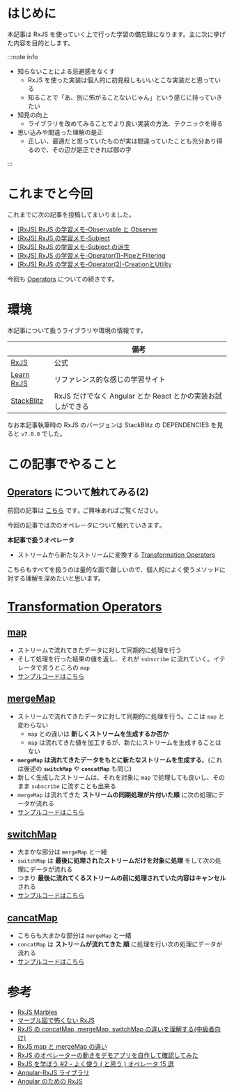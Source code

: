 # はじめに

本記事は RxJS を使っていく上で行った学習の備忘録になります。主に次に挙げた内容を目的とします。

:::note info

- 知らないことによる忌避感をなくす
  - RxJS を使った実装は個人的に初見殺しもいいとこな実装だと思っている
  - 知ることで「あ、別に怖がることないじゃん」という感じに持っていきたい
- 知見の向上
  - ライブラリを改めてみることでより良い実装の方法、テクニックを得る
- 思い込みや間違った理解の是正
  - 正しい、最適だと思っていたものが実は間違っていたことも充分あり得るので、その辺が是正できれば御の字

:::

# これまでと今回

これまでに次の記事を投稿してまいりました。

- [[RxJS] RxJS の学習メモ-Observable と Observer](https://qiita.com/ksh-fthr/items/2933492929bbeccece50)
- [[RxJS] RxJS の学習メモ-Subject](https://qiita.com/ksh-fthr/items/54b19b4160505e2fddd9)
- [[RxJS] RxJS の学習メモ-Subject の派生](https://qiita.com/ksh-fthr/items/6c6cb89acce6fe756c60)
- [[RxJS] RxJS の学習メモ-Operator(1)-PipeとFiltering](https://qiita.com/ksh-fthr/items/0f34da2cc38311ecf9c6)
- [[RxJS] RxJS の学習メモ-Operator(2)-CreationとUtility](https://qiita.com/ksh-fthr/items/3f5ecb5bf47ad0216101)

今回も [Operators](https://rxjs.dev/guide/operators) についての続きです。

# 環境

本記事について扱うライブラリや環境の情報です。

|                                        | 備考                                                        |
| -------------------------------------- | ----------------------------------------------------------- |
| [RxJS](https://rxjs.dev/)              | 公式                                                        |
| [Learn RxJS](https://www.learnrxjs.io/) | リファレンス的な感じの学習サイト                        |
| [StackBlitz](https://stackblitz.com/)  | RxJS だけでなく Angular とか React とかの実装お試しができる |

なお本記事執筆時の RxJS のバージョンは StackBlitz の DEPENDENCIES を見ると `v7.8.0` でした。

# この記事でやること

## [Operators](https://rxjs.dev/guide/operators) について触れてみる(2)

前回の記事は [こちら](https://qiita.com/ksh-fthr/items/0f34da2cc38311ecf9c6) です｡
ご興味あればご覧ください。

今回の記事では次のオペレータについて触れていきます｡

**本記事で扱うオペレータ**

- ストリームから新たなストリームに変換する [Transformation Operators](https://rxjs.dev/guide/operators#transformation-operators)

こちらもすべてを扱うのは量的な面で難しいので、個人的によく使うメソッドに対する理解を深めたいと思います。

# [Transformation Operators](https://rxjs.dev/guide/operators#transformation-operators)

## [map](https://rxjs.dev/api/index/function/map)

- ストリームで流れてきたデータに対して同期的に処理を行う
- そして処理を行った結果の値を返し、それが `subscribe` に流れていく。イテレータで言うところの `map`
- [サンプルコードはこちら](./sample-map.md)

## [mergeMap](https://rxjs.dev/api/index/function/mergeMap)

- ストリームで流れてきたデータに対して同期的に処理を行う。ここは `map` と変わらない
  - `map` との違いは **新しくストリームを生成するか否か**
  - `map` は流れてきた値を加工するが、新たにストリームを生成することはない
- **`mergeMap` は流れてきたデータをもとに新たなストリームを生成する**。(これは後述の **`switchMap`** や **`concatMap`** も同じ)
- 新しく生成したストリームは、それを対象に `map` で処理しても良いし、そのまま `subscribe` に流すことも出来る
- `mergeMap` は流れてきた **ストリームの同期処理が片付いた順** に次の処理にデータが流れる
- [サンプルコードはこちら](./sample-mergeMap.md)

## [switchMap](https://rxjs.dev/api/index/function/switchMap)

- 大まかな部分は `mergeMap` と一緒
- `switchMap` は **最後に処理されたストリームだけを対象に処理** をして次の処理にデータが流れる
- つまり **最後に流れてくるストリームの前に処理されていた内容はキャンセル** される
- [サンプルコードはこちら](./sample-switchMap.md)

## [cancatMap](https://rxjs.dev/api/index/function/concatMap)

- こちらも大まかな部分は `mergeMap` と一緒
- `concatMap` は **ストリームが流れてきた 順** に処理を行い次の処理にデータが流れる
- [サンプルコードはこちら](./sample-concatMap.md)

# 参考

- [RxJS Marbles](https://rxmarbles.com/)
- [マーブル図で怖くない RxJS](https://www.slideshare.net/bitbankink/rxjs-159715695)
- [RxJS の concatMap, mergeMap, switchMap の違いを理解する(中級者向け)](https://qiita.com/ovrmrw/items/b45d7bf29c8d29415bd7)
- [RxJS map と mergeMap の違い](https://zenn.dev/shrek13/articles/rxjs-map-mergemap)
- [RxJS のオペレーターの動きをデモアプリを自作して確認してみた](<https://note.com/shift_tech/n/n7643a684e947#map()>)
- [RxJS を学ぼう #2 - よく使う ( と思う ) オペレータ 15 選](https://blog.recruit.co.jp/rmp/front-end/post-11475/)
- [Angular-RxJS ライブラリ](https://angular.jp/guide/rx-library#rxjs-%E3%83%A9%E3%82%A4%E3%83%96%E3%83%A9%E3%83%AA)
- [Angular のための RxJS](https://learn-rxjs-for-angular.info/)

